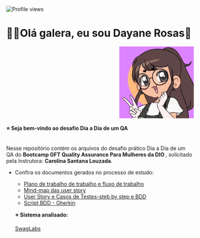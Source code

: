 ![Profile views](https://gpvc.arturio.dev/dayane-rosas)

<div>
  <h1 align="left">
  👋🏼Olá galera, eu sou Dayane Rosas🥰
  </h1>
  
  <p align="right">
    <a href="https://github.com/dayane-rosas/java-anatomia-classes/blob/main/ezgif.com-gif-maker.gif"> </a>
    <img src="ezgif.com-gif-maker.gif" width="200">
    
<div align='left'>
  <b> ⭐️ Seja bem-vindo ao desafio Dia a Dia de um QA </b>
</div> </br>

  <p align="left">
    Nesse repositório contém os arquivos do desafio prático Dia a Dia de um QA do <b>Bootcamp GFT Quality Assurance Para Mulheres da DIO </b>, solicitado pela Instrutora: <b>Carolina Santana Louzada</b>.</p>
    
- Confira os documentos gerados no processo de estudo: 
  - <a href='https://lattes.cnpq.br/1373785563610025'>Plano de trabalho de trabalho e fluxo de trabalho</a>
  - <a href='https://lattes.cnpq.br/1373785563610025'>Mind-map das user story </a>
  - <a href='https://lattes.cnpq.br/1373785563610025'>User Story e Casos de Testes-steb by step e BDD</a>
  - <a href='https://lattes.cnpq.br/1373785563610025'>Script BDD - Gherkin</a>
  
  <b> ⭐️ Sistema analisado:</b>
  <p align="left">
    <a href="https://www.saucedemo.com/"> SwagLabs</a>
  
